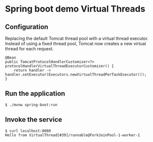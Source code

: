 # Spring boot demo Virtual Threads

## Configuration
Replacing the default Tomcat thread pool with a virtual thread executor. Instead of using a fixed thread pool, Tomcat now creates a new virtual thread for each request.
```
@Bean
public TomcatProtocolHandlerCustomizer<?> protocolHandlerVirtualThreadExecutorCustomizer() {
    return handler -> handler.setExecutor(Executors.newVirtualThreadPerTaskExecutor());
}
```

## Run the application
```
$ ./mvnw spring-boot:run
``` 

## Invoke the service
```
$ curl localhost:8080
Hello from VirtualThread[#39]/runnable@ForkJoinPool-1-worker-1
```
